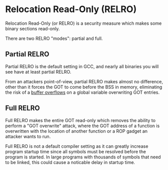 # Relocation Read-Only (RELRO)

Relocation Read-Only (or RELRO) is a security measure which makes some binary sections read-only.

There are two RELRO "modes": partial and full.

## Partial RELRO

Partial RELRO is the default setting in GCC, and nearly all binaries you will see have at least partial RELRO.

From an attackers point-of-view, partial RELRO makes almost no difference, other than it forces the GOT to come before the BSS in memory, eliminating the risk of a [buffer overflows](buffer-overflow.md) on a global variable overwriting GOT entries.


## Full RELRO

Full RELRO makes the entire GOT read-only which removes the ability to perform a "GOT overwrite" attack, where the GOT address of a function is overwritten with the location of another function or a ROP gadget an attacker wants to run.

Full RELRO is not a default compiler setting as it can greatly increase program startup time since all symbols must be resolved before the program is started. In large programs with thousands of symbols that need to be linked, this could cause a noticable delay in startup time.
